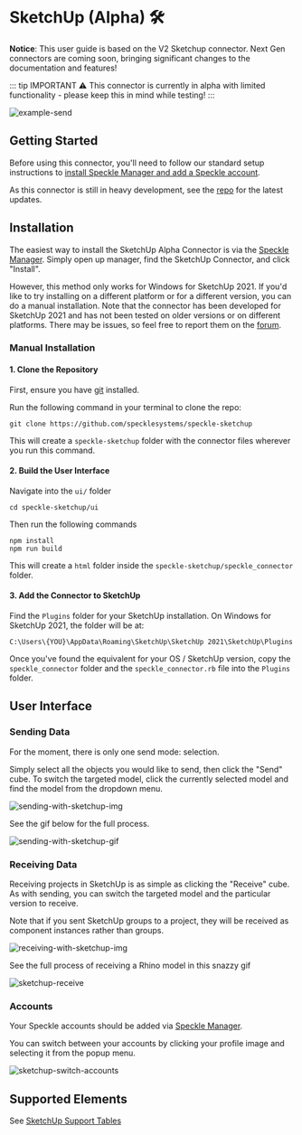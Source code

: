 # SketchUp (Alpha) 🛠️

<div class="banner-ribbon">
  <span><b>Notice</b>: This user guide is based on the V2 Sketchup connector.</span>
  <span class="next-gen">Next Gen connectors are coming soon, bringing significant changes to the documentation and features!</span>
</div>


::: tip IMPORTANT ⚠️
This connector is currently in alpha with limited functionality - please keep this in mind while testing!
:::

![example-send](./img-sketchup/sketchup-hostel-sent.png)

## Getting Started

Before using this connector, you'll need to follow our standard setup instructions to [install Speckle Manager and add a Speckle account](/user/manager).

As this connector is still in heavy development, see the [repo](https://github.com/specklesystems/speckle-sketchup) for the latest updates.

## Installation

The easiest way to install the SketchUp Alpha Connector is via the [Speckle Manager](/user/manager). Simply open up manager, find the SketchUp Connector, and click "Install".

However, this method only works for Windows for SketchUp 2021. If you'd like to try installing on a different platform or for a different version, you can do a manual installation. Note that the connector has been developed for SketchUp 2021 and has not been tested on older versions or on different platforms. There may be issues, so feel free to report them on the [forum](https://speckle.community/).

### Manual Installation 

#### 1. Clone the Repository

First, ensure you have [git](https://git-scm.com/downloads) installed.

Run the following command in your terminal to clone the repo:

    git clone https://github.com/specklesystems/speckle-sketchup

This will create a `speckle-sketchup` folder with the connector files wherever you run this command.

#### 2. Build the User Interface

Navigate into the `ui/` folder

    cd speckle-sketchup/ui

Then run the following commands

    npm install
    npm run build

This will create a `html` folder inside the `speckle-sketchup/speckle_connector` folder.


#### 3. Add the Connector to SketchUp

Find the `Plugins` folder for your SketchUp installation. On Windows for SketchUp 2021, the folder will be at:

    C:\Users\{YOU}\AppData\Roaming\SketchUp\SketchUp 2021\SketchUp\Plugins

Once you've found the equivalent for your OS / SketchUp version, copy the `speckle_connector` folder and the `speckle_connector.rb` file into the `Plugins` folder.

## User Interface

### Sending Data

For the moment, there is only one send mode: selection.

Simply select all the objects you would like to send, then click the "Send" cube. To switch the targeted model, click the currently selected model and find the model from the dropdown menu.

![sending-with-sketchup-img](./img-sketchup/sketchup-send.png)

See the gif below for the full process.

![sending-with-sketchup-gif](./img-sketchup/sketchup-send.gif)

### Receiving Data

Receiving projects in SketchUp is as simple as clicking the "Receive" cube. As with sending, you can switch the targeted model and the particular version to receive.

Note that if you sent SketchUp groups to a project, they will be received as component instances rather than groups.

![receiving-with-sketchup-img](./img-sketchup/sketchup-receive.png)

See the full process of receiving a Rhino model in this snazzy gif

![sketchup-receive](https://user-images.githubusercontent.com/7717434/140315797-089bb936-fb3d-4c05-9e4b-687e0835bb68.gif)


### Accounts

Your Speckle accounts should be added via [Speckle Manager](/user/manager).

You can switch between your accounts by clicking your profile image and selecting it from the popup menu.

![sketchup-switch-accounts](https://user-images.githubusercontent.com/7717434/140301242-f4b04004-d1f6-4946-8802-dc95d3245746.gif)


## Supported Elements

See [SketchUp Support Tables](/user/support-tables.html#sketchup)
